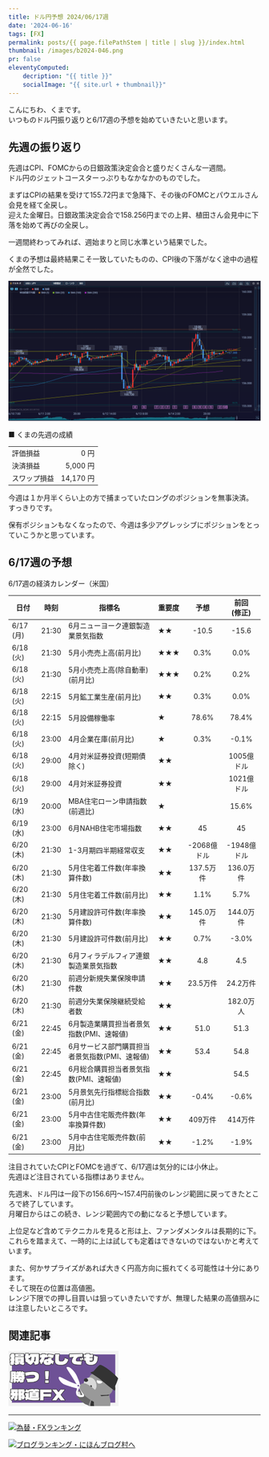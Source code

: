 ```yaml
---
title: ドル円予想 2024/06/17週
date: '2024-06-16'
tags: [FX]
permalink: posts/{{ page.filePathStem | title | slug }}/index.html
thumbnail: /images/b2024-046.png
pr: false
eleventyComputed:
    decription: "{{ title }}"
    socialImage: "{{ site.url + thumbnail}}"
---
```


こんにちわ、くまです。<br/>
いつものドル円振り返りと6/17週の予想を始めていきたいと思います。

## 先週の振り返り

先週はCPI、FOMCからの日銀政策決定会合と盛りだくさんな一週間。<br/>
ドル円のジェットコースターっぷりもなかなかのものでした。

まずはCPIの結果を受けて155.72円まで急降下、その後のFOMCとパウエルさん会見を経て全戻し。<br/>
迎えた金曜日。日銀政策決定会合で158.256円までの上昇、植田さん会見中に下落を始めて再びの全戻し。

一週間終わってみれば、週始まりと同じ水準という結果でした。

くまの予想は最終結果こそ一致していたものの、CPI後の下落がなく途中の過程が全然でした。

![](/images/b2024-046-01.png)


■ くまの先週の成績

<table style="min-width:18rem">
<tr>
    <td>評価損益</td>
    <td style="text-align:right">0 円</td>
</tr>
<tr><td>決済損益</td><td style="text-align:right">5,000 円</tr></tr>
<tr><td>スワップ損益</td><td style="text-align:right"> 14,170 円 </td></tr>
</table>

今週は１か月半くらい上の方で捕まっていたロングのポジションを無事決済。<br/>
すっきりです。

保有ポジションもなくなったので、今週は多少アグレッシブにポジションをとっていこうかと思っています。


## 6/17週の予想

6/17週の経済カレンダー（米国）

<div class="post__financial-calendar">

| 日付 | 時刻 | 指標名 | 重要度 | 予想 | 前回 <br/>(修正) |
|---|---|---|---|:---:|:---:|
| 6/17 (月) | 21:30 | 6月ニューヨーク連銀製造業景気指数 | ★★ | -10.5 | -15.6 |
| 6/18 (火) | 21:30 | 5月小売売上高(前月比) | ★★★ | 0.3% | 0.0% |
| 6/18 (火) | 21:30 | 5月小売売上高(除自動車)(前月比) | ★★★ | 0.2% | 0.2% |
| 6/18 (火) | 22:15 | 5月鉱工業生産(前月比) | ★★ | 0.3% | 0.0% |
| 6/18 (火) | 22:15 | 5月設備稼働率 | ★ | 78.6% | 78.4% |
| 6/18 (火) | 23:00 | 4月企業在庫(前月比) | ★ | 0.3% | -0.1% |
| 6/18 (火) | 29:00 | 4月対米証券投資(短期債除く) | ★★ |  | 1005億ドル |
| 6/18 (火) | 29:00 | 4月対米証券投資 | ★★ |  | 1021億ドル |
| 6/19 (水) | 20:00 | MBA住宅ローン申請指数(前週比) | ★ |  | 15.6% |
| 6/19 (水) | 23:00 | 6月NAHB住宅市場指数 | ★★ | 45 | 45 |
| 6/20 (木) | 21:30 | 1-3月期四半期経常収支 | ★★ | -2068億ドル | -1948億ドル |
| 6/20 (木) | 21:30 | 5月住宅着工件数(年率換算件数) | ★★ | 137.5万件 | 136.0万件 |
| 6/20 (木) | 21:30 | 5月住宅着工件数(前月比) | ★★ | 1.1% | 5.7% |
| 6/20 (木) | 21:30 | 5月建設許可件数(年率換算件数) | ★★ | 145.0万件 | 144.0万件 |
| 6/20 (木) | 21:30 | 5月建設許可件数(前月比) | ★★ | 0.7% | -3.0% |
| 6/20 (木) | 21:30 | 6月フィラデルフィア連銀製造業景気指数 | ★★ | 4.8 | 4.5 |
| 6/20 (木) | 21:30 | 前週分新規失業保険申請件数 | ★★ | 23.5万件 | 24.2万件 |
| 6/20 (木) | 21:30 | 前週分失業保険継続受給者数 | ★★ |  | 182.0万人 |
| 6/21 (金) | 22:45 | 6月製造業購買担当者景気指数(PMI、速報値) | ★★ | 51.0 | 51.3 |
| 6/21 (金) | 22:45 | 6月サービス部門購買担当者景気指数(PMI、速報値) | ★★ | 53.4 | 54.8 |
| 6/21 (金) | 22:45 | 6月総合購買担当者景気指数(PMI、速報値) | ★★ |  | 54.5 |
| 6/21 (金) | 23:00 | 5月景気先行指標総合指数(前月比) | ★★ | -0.4% | -0.6% |
| 6/21 (金) | 23:00 | 5月中古住宅販売件数(年率換算件数) | ★★ | 409万件 | 414万件 |
| 6/21 (金) | 23:00 | 5月中古住宅販売件数(前月比) | ★★ | -1.2% | -1.9% |
</div>

注目されていたCPIとFOMCを過ぎて、6/17週は気分的には小休止。<br/>
先週ほど注目されている指標はありません。

先週末、ドル円は一段下の156.6円～157.4円前後のレンジ範囲に戻ってきたところで終了しています。<br/>
月曜日からはこの続き、レンジ範囲内での動になると予想しています。<br/>

上位足など含めてテクニカルを見ると形は上、ファンダメンタルは長期的に下。<br/>
これらを踏まえて、一時的に上は試しても定着はできないのではないかと考えています。

また、何かサプライズがあれば大きく円高方向に振れてくる可能性は十分にあります。<br/>
そして現在の位置は高値圏。<br/>
レンジ下限での押し目買いは狙っていきたいですが、無理した結果の高値掴みには注意したいところです。


## 関連記事

<a class="internal-link" href="/posts/posts2024-036/">
    <img src="/images/b2024-036.png">
</a>

<br/>
<hr/>




<a href="https://blog.with2.net/link/?id=2111205&cid=1532" title="為替・FXランキング"><img alt="為替・FXランキング" width="110" height="31" src="https://blog.with2.net/img/banner/c/banner_1/br_c_1532_1.gif"></a>

<a href="https://blogmura.com/ranking/in?p_cid=11188911" target="_blank"><img src="https://b.blogmura.com/88_31.gif" width="88" height="31" border="0" alt="ブログランキング・にほんブログ村へ" /></a>


<style>
.internal-link {
    img { width: 220px; }
}
</style>